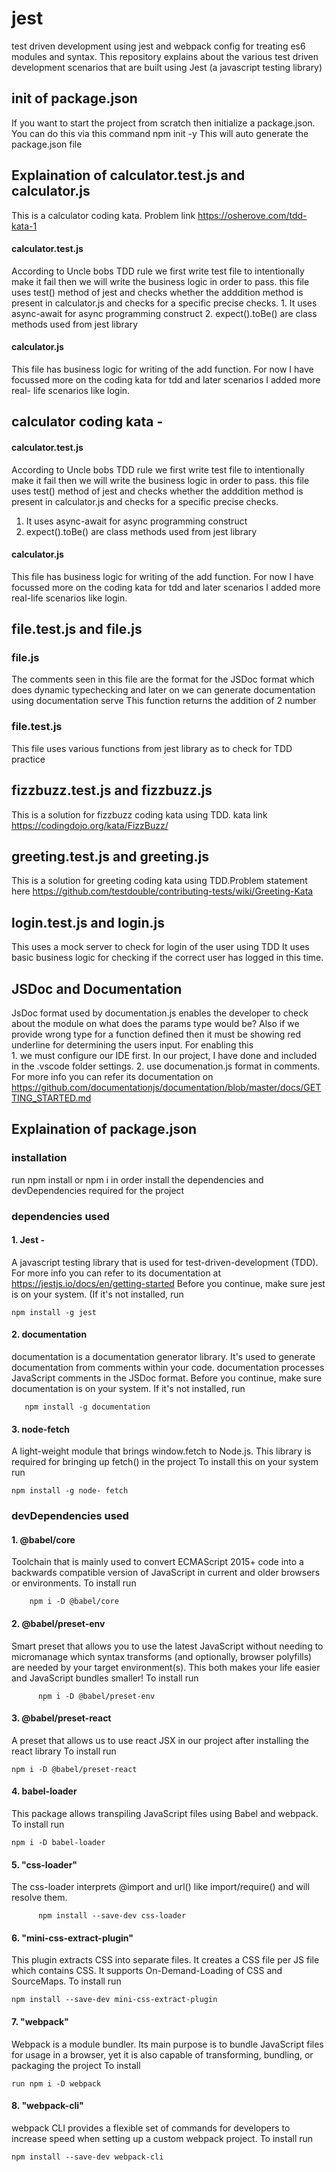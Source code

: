 # jest
test driven development using jest and webpack config for treating es6 modules and syntax.
This repository explains about the various test driven development scenarios that are built using Jest (a javascript testing library) 

## init of package.json
If you want to start the project from scratch then initialize a package.json. You can do this via this command 
    npm init -y 
   This will auto generate the package.json file
## Explaination of calculator.test.js and calculator.js
This is a calculator coding kata. Problem link https://osherove.com/tdd-kata-1
#### calculator.test.js
  According to Uncle bobs TDD rule we first write test file to intentionally make it fail then we will write the business logic in order to pass. this file
  uses test() method of jest and checks whether the adddition method is present in calculator.js and checks for a specific precise checks.
       1. It uses async-await for async programming construct
       2. expect().toBe() are class methods used from jest library
     
 #### calculator.js
   This file has business logic for writing of the add function. For now I have focussed more on the coding kata for tdd and later scenarios I added more real- life scenarios like login.

  ## calculator coding kata -
   #### calculator.test.js
 According to Uncle bobs TDD rule we first write test file to intentionally make it fail then we will write the business logic in order to pass. this file
 uses test() method of jest and checks whether the adddition method is present in calculator.js and checks for a specific precise checks.
 1. It uses async-await for async programming construct
 2. expect().toBe() are class methods used from jest library
     
#### calculator.js
This file has business logic for writing of the add function. For now I have focussed more on the coding kata for tdd and later scenarios I added more real-life scenarios like login.

## file.test.js and file.js
  ### file.js
   The comments seen in this file are the format for the JSDoc format which does dynamic typechecking and later on we can generate documentation using      documentation serve
This function returns the addition of 2 number  
   ### file.test.js
   This file uses various functions from jest library as to check for TDD practice
      
## fizzbuzz.test.js and fizzbuzz.js
   This is a solution for fizzbuzz coding kata using TDD. kata link https://codingdojo.org/kata/FizzBuzz/

## greeting.test.js and greeting.js
   This is a solution for greeting coding kata using TDD.Problem statement here https://github.com/testdouble/contributing-tests/wiki/Greeting-Kata

## login.test.js and login.js
  This uses a mock server to check for login of the user using TDD
    It uses basic business logic for checking if the correct user has logged in this time.
    
    
## JSDoc and Documentation
  JsDoc format used by documentation.js enables the developer to check about the module on what does the params type would be? Also if we provide wrong type for a function defined then it must be showing red underline for determining the users input.
  For enabling this  
    1. we must configure our IDE first. In our project, I have done and included in the .vscode folder settings.
    2. use documenation.js format in comments. For more info you can refer its documentation on https://github.com/documentationjs/documentation/blob/master/docs/GETTING_STARTED.md
  
## Explaination of package.json
### installation
   run 
    npm install or npm i 
   in order install the dependencies and devDependencies required for the project

### dependencies used
   #### 1. Jest -
   A javascript testing library that is used for test-driven-development (TDD). For more info you can refer to its documentation at https://jestjs.io/docs/en/getting-started
      Before you continue, make sure jest is on your system. (If it's not installed, run  
                                                                                                          
    npm install -g jest
      
   #### 2. documentation 
   documentation is a documentation generator library. It's used to generate documentation from comments within your code. documentation processes JavaScript comments in the JSDoc format.
      Before you continue, make sure documentation is on your system. If it's not installed, run
      
       npm install -g documentation
    
   #### 3. node-fetch
   A light-weight module that brings window.fetch to Node.js. This library is required for bringing up fetch() in the project
   To install this on your system run 
   
    npm install -g node- fetch

### devDependencies used
   #### 1. @babel/core
   Toolchain that is mainly used to convert ECMAScript 2015+ code into a backwards compatible version of JavaScript in current and older browsers or environments.
        To install run 
        
        npm i -D @babel/core
        
   #### 2. @babel/preset-env
   Smart preset that allows you to use the latest JavaScript without needing to micromanage which syntax transforms (and optionally, browser polyfills) are needed by your target environment(s). This both makes your life easier and JavaScript bundles smaller!
          To install run 
          
          npm i -D @babel/preset-env
          
   #### 3. @babel/preset-react
   A preset that allows us to use react JSX in our project after installing the react library
   To install run
   
    npm i -D @babel/preset-react
        
   #### 4. babel-loader
   This package allows transpiling JavaScript files using Babel and webpack.
   To install run 
   
    npm i -D babel-loader
        
   #### 5. "css-loader"
   The css-loader interprets @import and url() like import/require() and will resolve them.
          
          npm install --save-dev css-loader
          
   #### 6. "mini-css-extract-plugin"
   This plugin extracts CSS into separate files. It creates a CSS file per JS file which contains CSS. It supports On-Demand-Loading of CSS and SourceMaps.
   To install run 
   
    npm install --save-dev mini-css-extract-plugin

   #### 7. "webpack"
   Webpack is a module bundler. Its main purpose is to bundle JavaScript files for usage in a browser, yet it is also capable of transforming, bundling, or packaging the project
    To install
        
    run npm i -D webpack
   
   #### 8. "webpack-cli"
   webpack CLI provides a flexible set of commands for developers to increase speed when setting up a custom webpack project.
   To install run 
   
    npm install --save-dev webpack-cli
    
